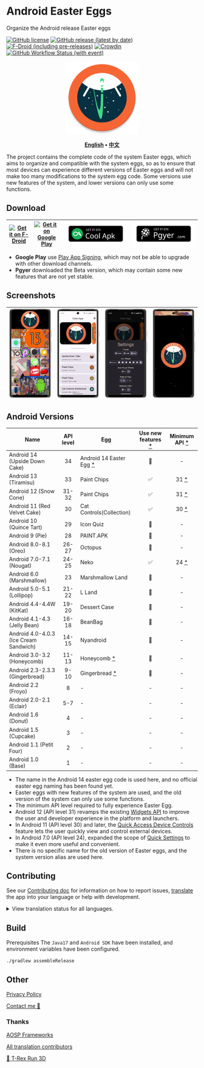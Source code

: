 # Android Easter Eggs

Organize the Android release Easter eggs

[![GitHub license](https://img.shields.io/github/license/hushenghao/AndroidEasterEggs?logo=apache)](https://github.com/hushenghao/AndroidEasterEggs/blob/master/LICENSE)
[![GitHub release (latest by date)](https://img.shields.io/github/v/release/hushenghao/AndroidEasterEggs?logo=github)](https://github.com/hushenghao/AndroidEasterEggs/releases)
[![F-Droid (including pre-releases)](https://img.shields.io/f-droid/v/com.dede.android_eggs?logo=fdroid)](https://f-droid.org/packages/com.dede.android_eggs)
[![Crowdin](https://badges.crowdin.net/easter-eggs/localized.svg)](https://crowdin.com/project/easter-eggs)
[![GitHub Workflow Status (with event)](https://img.shields.io/github/actions/workflow/status/hushenghao/AndroidEasterEggs/buildRelease.yml?logo=githubactions&logoColor=white)](https://github.com/hushenghao/AndroidEasterEggs/actions/workflows/buildRelease.yml)

<div align="center">

![logo](assets/image/ic_launcher_round.png)

**[English](./README.md) • [中文](./README_zh.md)**

</div>

The project contains the complete code of the system Easter eggs, which aims to organize and compatible with the system eggs, so as to ensure that most devices can experience different versions of Easter eggs and will not make too many modifications to the system egg code. Some versions use new features of the system, and lower versions can only use some functions.

## Download

| [![Get it on F-Droid](https://fdroid.gitlab.io/artwork/badge/get-it-on.svg)](https://f-droid.org/packages/com.dede.android_eggs) | [![Get it on Google Play](https://play.google.com/intl/en_us/badges/static/images/badges/en_badge_web_generic.png)](https://play.google.com/store/apps/details?id=com.dede.android_eggs&utm_source=Github&pcampaignid=pcampaignidMKT-Other-global-all-co-prtnr-py-PartBadge-Mar2515-1) | [![Get it on CoolApk](assets/image/badge_coolapk-en.svg)](https://www.coolapk.com/apk/com.dede.android_eggs) | [![Beta](assets/image/badge_pgyer.svg)](https://www.pgyer.com/eggs) |
|----------------------------------------------------------------------------------------------------------------------------------|----------------------------------------------------------------------------------------------------------------------------------------------------------------------------------------------------------------------------------------------------------------------------------------|--------------------------------------------------------------------------------------------------------------|---------------------------------------------------------------------|

* **Google Play** use [Play App Signing](https://support.google.com/googleplay/android-developer/answer/9842756), which may not be able to upgrade with other download channels.
* **Pgyer** downloaded the Beta version, which may contain some new features that are not yet stable.

## Screenshots

| ![](./fastlane/metadata/android/en-US/images/phoneScreenshots/1.png) | ![](./fastlane/metadata/android/en-US/images/phoneScreenshots/2.png) | ![](./fastlane/metadata/android/en-US/images/phoneScreenshots/3.png) | ![](./fastlane/metadata/android/en-US/images/phoneScreenshots/4.png) |
|----------------------------------------------------------------------|----------------------------------------------------------------------|----------------------------------------------------------------------|----------------------------------------------------------------------|

## Android Versions
| Name                                   | API level | Egg                                        | Use new features [*](#id_new_features) | Minimum API [*](#id_full_egg_mini_api) |
|----------------------------------------|:---------:|--------------------------------------------|:--------------------------------------:|:--------------------------------------:|
| Android 14 (Upside Down Cake)          |    34     | Android 14 Easter Egg [*](#id_14_egg_name) |                   🚫                   |                   -                    |
| Android 13 (Tiramisu)                  |    33     | Paint Chips                                |                   ✅                    |         31 [*](#id_android12)          |
| Android 12 (Snow Cone)                 |   31-32   | Paint Chips                                |                   ✅                    |         31 [*](#id_android12)          |
| Android 11 (Red Velvet Cake)           |    30     | Cat Controls(Collection)                   |                   ✅                    |         30 [*](#id_android11)          |
| Android 10 (Quince Tart)               |    29     | Icon Quiz                                  |                   🚫                   |                   -                    |
| Android 9 (Pie)                        |    28     | PAINT.APK                                  |                   🚫                   |                   -                    |
| Android 8.0-8.1 (Oreo)                 |   26-27   | Octopus                                    |                   🚫                   |                   -                    |
| Android 7.0-7.1 (Nougat)               |   24-25   | Neko                                       |                   ✅                    |          24 [*](#id_android7)          |
| Android 6.0 (Marshmallow)              |    23     | Marshmallow Land                           |                   🚫                   |                   -                    |
| Android 5.0-5.1 (Lollipop)             |   21-22   | L Land                                     |                   🚫                   |                   -                    |
| Android 4.4-4.4W (KitKat)              |   19-20   | Dessert Case                               |                   🚫                   |                   -                    |
| Android 4.1-4.3 (Jelly Bean)           |   16-18   | BeanBag                                    |                   🚫                   |                   -                    |
| Android 4.0-4.0.3 (Ice Cream Sandwich) |   14-15   | Nyandroid                                  |                   🚫                   |                   -                    |
| Android 3.0-3.2 (Honeycomb)            |   11-13   | Honeycomb [*](#id_egg_name)                |                   🚫                   |                   -                    |
| Android 2.3-2.3.3 (Gingerbread)        |   9-10    | Gingerbread [*](#id_egg_name)              |                   🚫                   |                   -                    |
| Android 2.2 (Froyo)                    |     8     | -                                          |                   -                    |                   -                    |
| Android 2.0-2.1 (Eclair)               |    5-7    | -                                          |                   -                    |                   -                    |
| Android 1.6 (Donut)                    |     4     | -                                          |                   -                    |                   -                    |
| Android 1.5 (Cupcake)                  |     3     | -                                          |                   -                    |                   -                    |
| Android 1.1 (Petit Four)               |     2     | -                                          |                   -                    |                   -                    |
| Android 1.0 (Base)                     |     1     | -                                          |                   -                    |                   -                    |

* <span id='id_14_egg_name'>The name in the Android 14 easter egg code is used here, and no official easter egg naming has been found yet.</span>
* <span id='id_new_features'>Easter eggs with new features of the system are used, and the old version of the system can only use some functions.</span>
* <span id='id_full_egg_mini_api'>The minimum API level required to fully experience Easter Egg.</span>
* <span id='id_android12'>Android 12 (API level 31) revamps the existing [Widgets API](https://developer.android.com/about/versions/12/features/widgets) to improve the user and developer experience in the platform and launchers.</span>
* <span id='id_android11'>In Android 11 (API level 30) and later, the [Quick Access Device Controls](https://developer.android.com/develop/ui/views/device-control) feature lets the user quickly view and control external devices.</span>
* <span id='id_android7'>In Android 7.0 (API level 24), expanded the scope of [Quick Settings](https://developer.android.com/about/versions/nougat/android-7.0#tile_api) to make it even more useful and convenient.</span>
* <span id='id_egg_name'>There is no specific name for the old version of Easter eggs, and the system version alias are used here.</span>

## Contributing

See our [Contributing doc](.github/CONTRIBUTING.md) for information on how to report issues, [translate](https://crowdin.com/project/easter-eggs) the app into your language or help with development.

<details>
<summary>View translation status for all languages.</summary>

[![](script/crowdin/crowdin_project_progress.svg)](https://crowdin.com/project/easter-eggs)

</details>

## Build

Prerequisites The `Java17` and `Android SDK` have been installed, and environment variables have been configured.

```shell
./gradlew assembleRelease
```

## Other

[Privacy Policy](https://github.com/hushenghao/AndroidEasterEggs/wiki/Privacy-policy)

[Contact me 📧](mailto:dede.hu@qq.com)

### Thanks

[AOSP Frameworks](https://github.com/aosp-mirror/platform_frameworks_base)

[All translation contributors](https://crowdin.com/project/easter-eggs/members)

[🦖 T-Rex Run 3D](https://github.com/Priler/dino3d)

